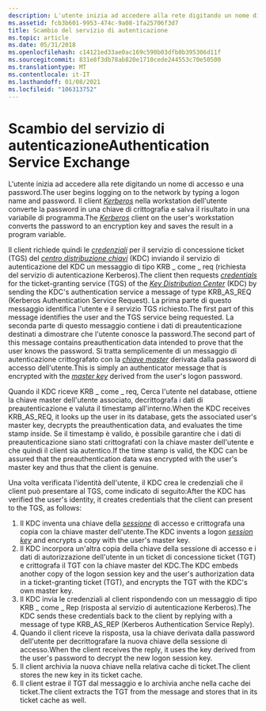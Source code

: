 ```yaml
---
description: L'utente inizia ad accedere alla rete digitando un nome di accesso e una password. Il client Kerberos nella workstation dell'utente converte la password in una chiave di crittografia e salva il risultato in una variabile di programma.
ms.assetid: fcb3b601-9953-474c-9a08-1fa25706f3d7
title: Scambio del servizio di autenticazione
ms.topic: article
ms.date: 05/31/2018
ms.openlocfilehash: c14121ed33ae0ac169c590b03dfb0b395306d11f
ms.sourcegitcommit: 831e8f3db78ab820e1710cede244553c70e50500
ms.translationtype: MT
ms.contentlocale: it-IT
ms.lasthandoff: 01/08/2021
ms.locfileid: "106313752"
---
```

# <a name="authentication-service-exchange"></a><span data-ttu-id="e31cd-104">Scambio del servizio di autenticazione</span><span class="sxs-lookup"><span data-stu-id="e31cd-104">Authentication Service Exchange</span></span>

<span data-ttu-id="e31cd-105">L'utente inizia ad accedere alla rete digitando un nome di accesso e una password.</span><span class="sxs-lookup"><span data-stu-id="e31cd-105">The user begins logging on to the network by typing a logon name and password.</span></span> <span data-ttu-id="e31cd-106">Il client [*Kerberos*](/windows/desktop/SecGloss/k-gly) nella workstation dell'utente converte la password in una chiave di crittografia e salva il risultato in una variabile di programma.</span><span class="sxs-lookup"><span data-stu-id="e31cd-106">The [*Kerberos*](/windows/desktop/SecGloss/k-gly) client on the user's workstation converts the password to an encryption key and saves the result in a program variable.</span></span>

<span data-ttu-id="e31cd-107">Il client richiede quindi le [*credenziali*](/windows/desktop/SecGloss/c-gly) per il servizio di concessione ticket (TGS) del [*centro distribuzione chiavi*](/windows/desktop/SecGloss/k-gly) (KDC) inviando il servizio di autenticazione del KDC un messaggio di tipo KRB \_ come \_ req (richiesta del servizio di autenticazione Kerberos).</span><span class="sxs-lookup"><span data-stu-id="e31cd-107">The client then requests [*credentials*](/windows/desktop/SecGloss/c-gly) for the ticket-granting service (TGS) of the [*Key Distribution Center*](/windows/desktop/SecGloss/k-gly) (KDC) by sending the KDC's authentication service a message of type KRB\_AS\_REQ (Kerberos Authentication Service Request).</span></span> <span data-ttu-id="e31cd-108">La prima parte di questo messaggio identifica l'utente e il servizio TGS richiesto.</span><span class="sxs-lookup"><span data-stu-id="e31cd-108">The first part of this message identifies the user and the TGS service being requested.</span></span> <span data-ttu-id="e31cd-109">La seconda parte di questo messaggio contiene i dati di preautenticazione destinati a dimostrare che l'utente conosce la password.</span><span class="sxs-lookup"><span data-stu-id="e31cd-109">The second part of this message contains preauthentication data intended to prove that the user knows the password.</span></span> <span data-ttu-id="e31cd-110">Si tratta semplicemente di un messaggio di autenticazione crittografato con la [*chiave master*](/windows/desktop/SecGloss/m-gly) derivata dalla password di accesso dell'utente.</span><span class="sxs-lookup"><span data-stu-id="e31cd-110">This is simply an authenticator message that is encrypted with the [*master key*](/windows/desktop/SecGloss/m-gly) derived from the user's logon password.</span></span>

<span data-ttu-id="e31cd-111">Quando il KDC riceve KRB \_ come \_ req, Cerca l'utente nel database, ottiene la chiave master dell'utente associato, decrittografa i dati di preautenticazione e valuta il timestamp all'interno.</span><span class="sxs-lookup"><span data-stu-id="e31cd-111">When the KDC receives KRB\_AS\_REQ, it looks up the user in its database, gets the associated user's master key, decrypts the preauthentication data, and evaluates the time stamp inside.</span></span> <span data-ttu-id="e31cd-112">Se il timestamp è valido, è possibile garantire che i dati di preautenticazione siano stati crittografati con la chiave master dell'utente e che quindi il client sia autentico.</span><span class="sxs-lookup"><span data-stu-id="e31cd-112">If the time stamp is valid, the KDC can be assured that the preauthentication data was encrypted with the user's master key and thus that the client is genuine.</span></span>

<span data-ttu-id="e31cd-113">Una volta verificata l'identità dell'utente, il KDC crea le credenziali che il client può presentare al TGS, come indicato di seguito:</span><span class="sxs-lookup"><span data-stu-id="e31cd-113">After the KDC has verified the user's identity, it creates credentials that the client can present to the TGS, as follows:</span></span>

1.  <span data-ttu-id="e31cd-114">Il KDC inventa una chiave della [*sessione*](/windows/desktop/SecGloss/s-gly) di accesso e crittografa una copia con la chiave master dell'utente.</span><span class="sxs-lookup"><span data-stu-id="e31cd-114">The KDC invents a logon [*session key*](/windows/desktop/SecGloss/s-gly) and encrypts a copy with the user's master key.</span></span>
2.  <span data-ttu-id="e31cd-115">Il KDC incorpora un'altra copia della chiave della sessione di accesso e i dati di autorizzazione dell'utente in un ticket di concessione ticket (TGT) e crittografa il TGT con la chiave master del KDC.</span><span class="sxs-lookup"><span data-stu-id="e31cd-115">The KDC embeds another copy of the logon session key and the user's authorization data in a ticket-granting ticket (TGT), and encrypts the TGT with the KDC's own master key.</span></span>
3.  <span data-ttu-id="e31cd-116">Il KDC invia le credenziali al client rispondendo con un messaggio di tipo KRB \_ come \_ Rep (risposta al servizio di autenticazione Kerberos).</span><span class="sxs-lookup"><span data-stu-id="e31cd-116">The KDC sends these credentials back to the client by replying with a message of type KRB\_AS\_REP (Kerberos Authentication Service Reply).</span></span>
4.  <span data-ttu-id="e31cd-117">Quando il client riceve la risposta, usa la chiave derivata dalla password dell'utente per decrittografare la nuova chiave della sessione di accesso.</span><span class="sxs-lookup"><span data-stu-id="e31cd-117">When the client receives the reply, it uses the key derived from the user's password to decrypt the new logon session key.</span></span>
5.  <span data-ttu-id="e31cd-118">Il client archivia la nuova chiave nella relativa cache di ticket.</span><span class="sxs-lookup"><span data-stu-id="e31cd-118">The client stores the new key in its ticket cache.</span></span>
6.  <span data-ttu-id="e31cd-119">Il client estrae il TGT dal messaggio e lo archivia anche nella cache dei ticket.</span><span class="sxs-lookup"><span data-stu-id="e31cd-119">The client extracts the TGT from the message and stores that in its ticket cache as well.</span></span>

 

 
